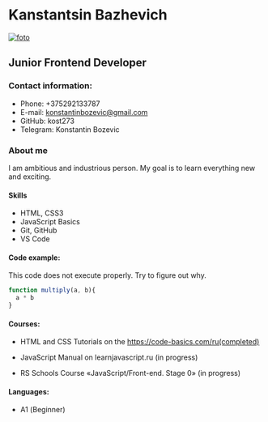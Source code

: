 # Kanstantsin Bazhevich
<a href="https://ibb.co/GH4hwhB"><img src="https://i.ibb.co/rdRWPWT/forcv.jpg" alt="foto" border="0" /></a>

##  Junior Frontend Developer

### Contact information:
-  Phone: +375292133787
- E-mail: konstantinbozevic@gmail.com
- GitHub: kost273
- Telegram: Konstantin Bozevic

### About me
 I am ambitious  and industrious person. My goal is to learn everything new and exciting.

#### Skills
- HTML, CSS3
- JavaScript Basics
- Git, GitHub
- VS Code

#### Code example:
This code does not execute properly. Try to figure out why.

```javascript
function multiply(a, b){
  a * b
}

```
#### Courses:
- HTML and CSS Tutorials on the https://code-basics.com/ru(completed)

- JavaScript Manual on learnjavascript.ru (in progress)

- RS Schools Course «JavaScript/Front-end. Stage 0» (in progress)

#### Languages:

- А1 (Beginner)



